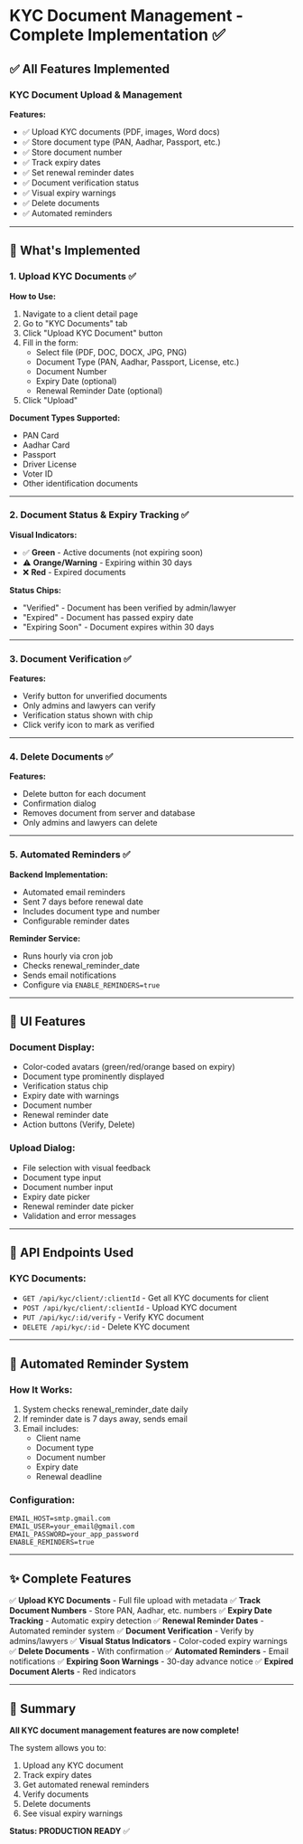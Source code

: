 # KYC Document Management - Complete Implementation ✅

## ✅ All Features Implemented

### KYC Document Upload & Management

**Features:**
- ✅ Upload KYC documents (PDF, images, Word docs)
- ✅ Store document type (PAN, Aadhar, Passport, etc.)
- ✅ Store document number
- ✅ Track expiry dates
- ✅ Set renewal reminder dates
- ✅ Document verification status
- ✅ Visual expiry warnings
- ✅ Delete documents
- ✅ Automated reminders

---

## 📁 What's Implemented

### 1. **Upload KYC Documents** ✅

**How to Use:**
1. Navigate to a client detail page
2. Go to "KYC Documents" tab
3. Click "Upload KYC Document" button
4. Fill in the form:
   - Select file (PDF, DOC, DOCX, JPG, PNG)
   - Document Type (PAN, Aadhar, Passport, License, etc.)
   - Document Number
   - Expiry Date (optional)
   - Renewal Reminder Date (optional)
5. Click "Upload"

**Document Types Supported:**
- PAN Card
- Aadhar Card
- Passport
- Driver License
- Voter ID
- Other identification documents

---

### 2. **Document Status & Expiry Tracking** ✅

**Visual Indicators:**
- ✅ **Green** - Active documents (not expiring soon)
- ⚠️ **Orange/Warning** - Expiring within 30 days
- ❌ **Red** - Expired documents

**Status Chips:**
- "Verified" - Document has been verified by admin/lawyer
- "Expired" - Document has passed expiry date
- "Expiring Soon" - Document expires within 30 days

---

### 3. **Document Verification** ✅

**Features:**
- Verify button for unverified documents
- Only admins and lawyers can verify
- Verification status shown with chip
- Click verify icon to mark as verified

---

### 4. **Delete Documents** ✅

**Features:**
- Delete button for each document
- Confirmation dialog
- Removes document from server and database
- Only admins and lawyers can delete

---

### 5. **Automated Reminders** ✅

**Backend Implementation:**
- Automated email reminders
- Sent 7 days before renewal date
- Includes document type and number
- Configurable reminder dates

**Reminder Service:**
- Runs hourly via cron job
- Checks renewal_reminder_date
- Sends email notifications
- Configure via `ENABLE_REMINDERS=true`

---

## 🎨 UI Features

### Document Display:
- Color-coded avatars (green/red/orange based on expiry)
- Document type prominently displayed
- Verification status chip
- Expiry date with warnings
- Document number
- Renewal reminder date
- Action buttons (Verify, Delete)

### Upload Dialog:
- File selection with visual feedback
- Document type input
- Document number input
- Expiry date picker
- Renewal reminder date picker
- Validation and error messages

---

## 📝 API Endpoints Used

### KYC Documents:
- `GET /api/kyc/client/:clientId` - Get all KYC documents for client
- `POST /api/kyc/client/:clientId` - Upload KYC document
- `PUT /api/kyc/:id/verify` - Verify KYC document
- `DELETE /api/kyc/:id` - Delete KYC document

---

## 🔔 Automated Reminder System

### How It Works:
1. System checks renewal_reminder_date daily
2. If reminder date is 7 days away, sends email
3. Email includes:
   - Client name
   - Document type
   - Document number
   - Expiry date
   - Renewal deadline

### Configuration:
```env
EMAIL_HOST=smtp.gmail.com
EMAIL_USER=your_email@gmail.com
EMAIL_PASSWORD=your_app_password
ENABLE_REMINDERS=true
```

---

## ✨ Complete Features

✅ **Upload KYC Documents** - Full file upload with metadata
✅ **Track Document Numbers** - Store PAN, Aadhar, etc. numbers
✅ **Expiry Date Tracking** - Automatic expiry detection
✅ **Renewal Reminder Dates** - Automated reminder system
✅ **Document Verification** - Verify by admins/lawyers
✅ **Visual Status Indicators** - Color-coded expiry warnings
✅ **Delete Documents** - With confirmation
✅ **Automated Reminders** - Email notifications
✅ **Expiring Soon Warnings** - 30-day advance notice
✅ **Expired Document Alerts** - Red indicators

---

## 🎯 Summary

**All KYC document management features are now complete!**

The system allows you to:
1. Upload any KYC document
2. Track expiry dates
3. Get automated renewal reminders
4. Verify documents
5. Delete documents
6. See visual expiry warnings

**Status: PRODUCTION READY** ✅

